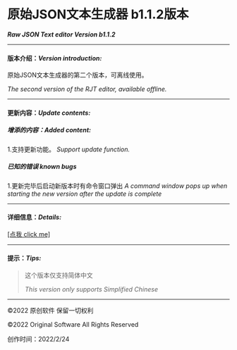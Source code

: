 # **原始JSON文本生成器 b1.1.2版本** 
***Raw JSON Text editor Version b1.1.2***

---
#### 版本介绍：*Version introduction:*

原始JSON文本生成器的第二个版本，可离线使用。

*The second version of the RJT editor, available offline.*

---
#### 更新内容：*Update contents:*

##### 增添的内容：*Added content:*

1.支持更新功能。
    *Support update function.*

##### 已知的错误 *known bugs*

1.更新完毕后启动新版本时有命令窗口弹出
    *A command window pops up when starting the new version after the update is complete*


---
#### 详细信息：*Details:*
[\[点我 click me\]](https://ant-nest/RJT_editor/index.html)

---
#### 提示：*Tips:*
>这个版本仅支持简体中文
>
>*This version only supports Simplified Chinese*


---
©2022 原创软件 保留一切权利

©2022 Original Software All Rights Reserved

创作时间：2022/2/24
